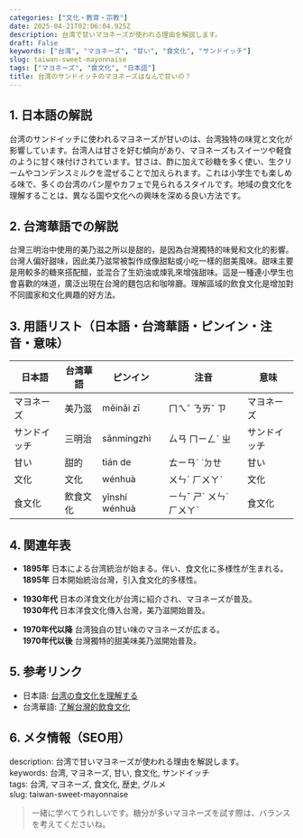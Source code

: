 ```yaml
---
categories: ["文化・教育・宗教"]
date: 2025-04-21T02:06:04.925Z
description: 台湾で甘いマヨネーズが使われる理由を解説します。
draft: False
keywords: ["台湾", "マヨネーズ", "甘い", "食文化", "サンドイッチ"]
slug: taiwan-sweet-mayonnaise
tags: ["マヨネーズ", "食文化", "日本語"]
title: 台湾のサンドイッチのマヨネーズはなんで甘いの？
---
```




## 1. 日本語の解説  
台湾のサンドイッチに使われるマヨネーズが甘いのは、台湾独特の味覚と文化が影響しています。台湾人は甘さを好む傾向があり、マヨネーズもスイーツや軽食のように甘く味付けされています。甘さは、酢に加えて砂糖を多く使い、生クリームやコンデンスミルクを混ぜることで加えられます。これは小学生でも楽しめる味で、多くの台湾のパン屋やカフェで見られるスタイルです。地域の食文化を理解することは、異なる国や文化への興味を深める良い方法です。

## 2. 台湾華語での解説  
台灣三明治中使用的美乃滋之所以是甜的，是因為台灣獨特的味覺和文化的影響。台灣人偏好甜味，因此美乃滋常被製作成像甜點或小吃一樣的甜美風味。甜味主要是用較多的糖來搭配醋，並混合了生奶油或煉乳來增強甜味。這是一種連小學生也會喜歡的味道，廣泛出現在台灣的麵包店和咖啡廳。理解區域的飲食文化是增加對不同國家和文化興趣的好方法。

## 3. 用語リスト（日本語・台湾華語・ピンイン・注音・意味）  
| 日本語      | 台湾華語  | ピンイン           | 注音        | 意味                      |
|-------------|-----------|--------------------|-------------|---------------------------|
| マヨネーズ  | 美乃滋    | měinǎi zī          | ㄇㄟˇ ㄋㄞˇ ㄗ | マヨネーズ                |
| サンドイッチ| 三明治    | sānmíngzhì         | ㄙㄢ ㄇㄧㄥˊ ㄓ  | サンドイッチ              |
| 甘い        | 甜的      | tián de            | ㄊㄧㄢˊ ˙ㄉㄝ  | 甘い                      |
| 文化        | 文化      | wénhuà             | ㄨㄣˊ ㄏㄨㄚˋ| 文化                      |
| 食文化      | 飲食文化  | yǐnshí wénhuà      | ㄧㄣˇ ㄕˊ ㄨㄣˊ ㄏㄨㄚˋ| 食文化 |

## 4. 関連年表  
- **1895年** 日本による台湾統治が始まる。伴い、食文化に多様性が生まれる。  
  **1895年** 日本開始統治台灣，引入食文化的多樣性。

- **1930年代** 日本の洋食文化が台湾に紹介され、マヨネーズが普及。   
  **1930年代** 日本洋食文化傳入台灣，美乃滋開始普及。

- **1970年代以降** 台湾独自の甘い味のマヨネーズが広まる。  
  **1970年代以後** 台灣獨特的甜美味美乃滋開始普及。

## 5. 参考リンク  
- 日本語: [台湾の食文化を理解する](https://www.example.com/jp/taiwan_food_culture)  
- 台湾華語: [了解台灣的飲食文化](https://www.example.com/tw/taiwan_food_culture)

## 6. メタ情報（SEO用）  
description: 台湾で甘いマヨネーズが使われる理由を解説します。  
keywords: 台湾, マヨネーズ, 甘い, 食文化, サンドイッチ  
tags: 台湾, マヨネーズ, 食文化, 歴史, グルメ  
slug: taiwan-sweet-mayonnaise

> 一緒に学べてうれしいです。糖分が多いマヨネーズを試す際は、バランスを考えてくださいね。